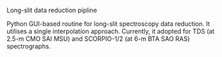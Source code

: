 Long-slit data reduction pipline

Python GUI-based routine for long-slit spectroscopy data reduction. It utilises a single interpolation approach. Currently, it adopted for TDS (at 2.5-m CMO SAI MSU) and SCORPIO-1/2 (at 6-m BTA SAO RAS) spectrographs.


